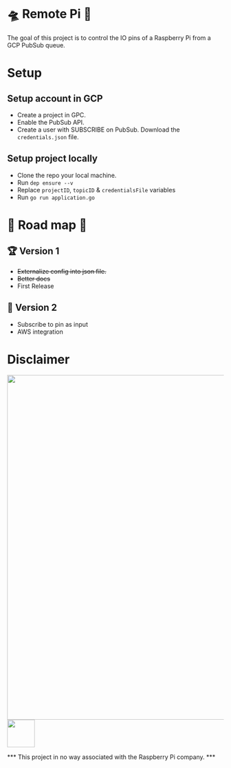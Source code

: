 🛸 Remote Pi 🥧
===========

The goal of this project is to control the IO pins of a Raspberry Pi from a GCP PubSub queue.


# Setup

## Setup account in GCP

- Create a project in GPC.
- Enable the PubSub API.
- Create a user with SUBSCRIBE on PubSub. Download the `credentials.json` file.

## Setup project locally

- Clone the repo your local machine.
- Run `dep ensure --v`
- Replace `projectID`, `topicID` & `credentialsFile` variables
- Run `go run application.go`


# 🌈 Road map 🦄

## 🏆 Version 1
- ~~Externalize config into json file.~~
- ~~Better docs~~
- First Release

## 🚀 Version 2
- Subscribe to pin as input
- AWS integration


# Disclaimer

<img width="800" src="https://libcloud.apache.org/images/posts/gce/image03.png" /><br />
<img width="64" src="https://www.raspberrypi.org/app/uploads/2017/05/Raspberry-Pi-2-Ports-1-1856x1080.jpg" />

*** This project in no way associated with the Raspberry Pi company. ***